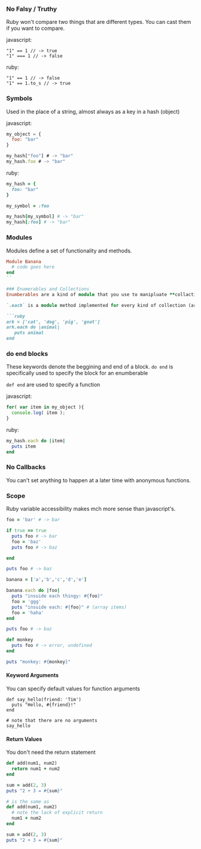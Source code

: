 
### No Falsy / Truthy
Ruby won't compare two things that are different types. You can cast them if you want to compare.


javascript:
```
"1" == 1 // -> true
"1" === 1 // -> false
```

ruby:
```
"1" == 1 // -> false
"1" == 1.to_s // -> true
```

### Symbols
Used in the place of a string, almost always as a key in a hash (object)

javascript:
```js
my_object = {
  foo: "bar"
}

my_hash["foo"] # -> "bar"
my_hash.foo # -> "bar"
```

ruby:
```ruby
my_hash = {
  foo: "bar"
}

my_symbol = :foo

my_hash[my_symbol] # -> "bar"
my_hash[:foo] # -> "bar"
```

### Modules
Modules define a set of functionality and methods.
```ruby
Module Banana
  # code goes here
end
``

### Enumerables and Collections
Enumberables are a kind of module that you use to manipluate **collactions**

`.each` is a module method implemented for every kind of collection (array and hash)

```ruby
ark = ['cat', 'dog', 'pig', 'goat'] 
ark.each do |animal|
   puts animal
end
```

### do end blocks
These keywords denote the beggining and end of a block. `do end` is specifically used to specify the block for an enumberable

`def end` are used to specify a function

javascript:
```js
for( var item in my_object ){
  console.log( item );
}
```

ruby:
```ruby
my_hash.each do |item|
  puts item
end
```

### No Callbacks
You can't set anything to happen at a later time with anonymous functions.


### Scope
Ruby variable accessibility makes mch more sense than javascript's.


```ruby
foo = 'bar' # -> bar

if true == true
  puts foo # -> bar
  foo = 'baz'
  puts foo # -> baz

end

puts foo # -> baz

banana = ['a','b','c','d','e']

banana.each do |foo|
  puts "insuide each thingy: #{foo}"
  foo = 'ggg'
  puts "insuide each: #{foo}" # (array items)
  foo = 'haha'
end

puts foo # -> baz

def monkey
  puts foo # -> error, undefined
end

puts "monkey: #{monkey}"
```

#### Keyword Arguments

You can specify default values for function arguments
```
def say_hello(friend: 'Tim')
  puts "Hello, #{friend}!"
end

# note that there are no arguments
say_hello
```

#### Return Values
You don't need the return statement
```ruby
def add(num1, num2)
  return num1 + num2
end

sum = add(2, 3)
puts "2 + 3 = #{sum}"

# is the same as
def add(num1, num2)
  # note the lack of explicit return
  num1 + num2
end

sum = add(2, 3)
puts "2 + 3 = #{sum}"
```
